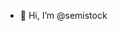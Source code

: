 - 👋 Hi, I’m @semistock

<!---
semistock/semistock is a ✨ special ✨ repository because its `README.md` (this file) appears on your GitHub profile.
You can click the Preview link to take a look at your changes.
--->
